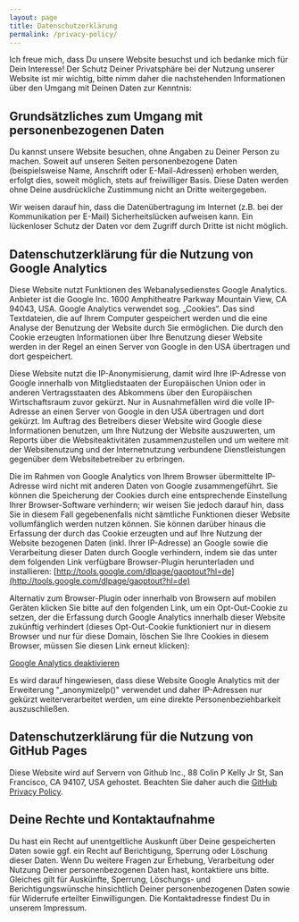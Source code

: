```yaml
---
layout: page
title: Datenschutzerklärung
permalink: /privacy-policy/
---
```

Ich freue mich, dass Du unsere Website besuchst und ich bedanke mich für Dein Interesse! 
Der Schutz Deiner Privatsphäre bei der Nutzung unserer Website ist mir wichtig, bitte nimm 
daher die nachstehenden Informationen über den Umgang mit Deinen Daten zur Kenntnis:

## Grundsätzliches zum Umgang mit personenbezogenen Daten
Du kannst unsere Website besuchen, ohne Angaben zu Deiner Person zu machen. 
Soweit auf unseren Seiten personenbezogene Daten (beispielsweise Name, Anschrift oder E-Mail-Adressen)
erhoben werden, erfolgt dies, soweit möglich, stets auf freiwilliger Basis. Diese Daten
werden ohne Deine ausdrückliche Zustimmung nicht an Dritte weitergegeben.

Wir weisen darauf hin, dass die Datenübertragung im Internet (z.B. bei der Kommunikation per E-Mail) 
Sicherheitslücken aufweisen kann. Ein lückenloser Schutz der Daten vor dem Zugriff durch 
Dritte ist nicht möglich.

## Datenschutzerklärung für die Nutzung von Google Analytics
Diese Website nutzt Funktionen des  Webanalysedienstes Google Analytics. Anbieter ist die 
Google Inc. 1600 Amphitheatre Parkway Mountain View, CA 94043, USA. Google Analytics verwendet 
sog. „Cookies“. Das sind Textdateien, die auf Ihrem Computer gespeichert werden und die eine 
Analyse der Benutzung der Website durch Sie ermöglichen. Die durch den Cookie erzeugten 
Informationen über Ihre Benutzung dieser Website werden in der Regel an einen Server von 
Google in den USA übertragen und dort gespeichert.

Diese Website nutzt die IP-Anonymisierung, damit wird Ihre IP-Adresse von Google innerhalb 
von Mitgliedstaaten der Europäischen Union oder in anderen Vertragsstaaten des Abkommens über 
den Europäischen Wirtschaftsraum zuvor gekürzt. Nur in Ausnahmefällen wird die volle IP-Adresse 
an einen Server von Google in den USA übertragen und dort gekürzt. Im Auftrag des Betreibers 
dieser Website wird Google diese Informationen benutzen, um Ihre Nutzung der Website auszuwerten, 
um Reports über die Websiteaktivitäten zusammenzustellen und um weitere mit der Websitenutzung 
und der Internetnutzung verbundene Dienstleistungen gegenüber dem Websitebetreiber zu erbringen.
 
Die im Rahmen von Google Analytics von Ihrem Browser übermittelte IP-Adresse wird nicht mit 
anderen Daten von Google zusammengeführt. Sie können die Speicherung der Cookies durch eine 
entsprechende Einstellung Ihrer Browser-Software verhindern; wir weisen Sie jedoch darauf hin, 
dass Sie in diesem Fall gegebenenfalls nicht sämtliche Funktionen dieser Website 
vollumfänglich werden nutzen können. Sie können darüber hinaus die Erfassung der durch das
Cookie erzeugten und auf Ihre Nutzung der Website bezogenen Daten (inkl. Ihrer IP-Adresse) 
an Google sowie die Verarbeitung dieser Daten durch Google verhindern, indem sie das unter 
dem folgenden Link verfügbare Browser-Plugin herunterladen und installieren: 
[http://tools.google.com/dlpage/gaoptout?hl=de](http://tools.google.com/dlpage/gaoptout?hl=de)

Alternativ zum Browser-Plugin oder innerhalb von Browsern auf mobilen Geräten klicken 
Sie bitte auf den folgenden Link, um ein Opt-Out-Cookie zu setzen, der die Erfassung durch 
Google Analytics innerhalb dieser Website zukünftig verhindert (dieses Opt-Out-Cookie 
funktioniert nur in diesem Browser und nur für diese Domain, löschen Sie Ihre Cookies 
in diesem Browser, müssen Sie diesen Link erneut klicken):

<a onclick="alert('Google Analytics wurde deaktiviert');" href="javascript:gaOptout()">Google Analytics deaktivieren</a>

Es wird darauf hingewiesen, dass diese Website Google Analytics mit der Erweiterung 
"_anonymizeIp()" verwendet und daher IP-Adressen nur gekürzt weiterverarbeitet werden, 
um eine direkte Personenbeziehbarkeit auszuschließen.

## Datenschutzerklärung für die Nutzung von GitHub Pages
Diese Website wird auf Servern von Github Inc., 88 Colin P Kelly Jr St, San Francisco, CA 94107, USA gehostet. 
Beachten Sie daher auch die [GitHub Privacy Policy](https://help.github.com/articles/github-privacy-statement/).

## Deine Rechte und Kontaktaufnahme
Du hast ein Recht auf unentgeltliche Auskunft über Deine gespeicherten Daten sowie ggf. ein Recht auf 
Berichtigung, Sperrung oder Löschung dieser Daten. Wenn Du weitere Fragen zur Erhebung, Verarbeitung oder 
Nutzung Deiner personenbezogenen Daten hast, kontaktiere uns bitte. Gleiches gilt für Auskünfte, 
Sperrung, Löschungs- und Berichtigungswünsche hinsichtlich Deiner personenbezogenen Daten sowie für 
Widerrufe erteilter Einwilligungen. Die Kontaktadresse findest Du in unserem Impressum.
